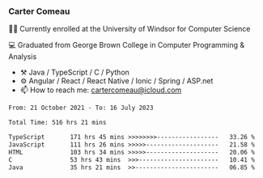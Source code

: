 ### Carter Comeau

🙋‍♂️ Currently enrolled at the University of Windsor for Computer Science

💻 Graduated from George Brown College in Computer Programming & Analysis

- ⚒️ Java / TypeScript / C / Python
- ⚙️ Angular / React / React Native / Ionic / Spring / ASP.net
- 📫 How to reach me: cartercomeau@icloud.com

<!--START_SECTION:waka-->

```txt
From: 21 October 2021 - To: 16 July 2023

Total Time: 516 hrs 21 mins

TypeScript       171 hrs 45 mins >>>>>>>>-----------------   33.26 %
JavaScript       111 hrs 26 mins >>>>>--------------------   21.58 %
HTML             103 hrs 34 mins >>>>>--------------------   20.06 %
C                53 hrs 43 mins  >>>----------------------   10.41 %
Java             35 hrs 21 mins  >>-----------------------   06.85 %
```

<!--END_SECTION:waka-->
